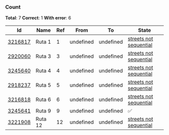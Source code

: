 ### Count
**Total**: 7  **Correct**: 1  **With error**: 6


| Id | Name | Ref | From | To | State |
| -- | ---- | --- | ---- | -- | ----- |
[3216817](https://www.openstreetmap.org/relation/3216817) | Ruta 1 | 1 | undefined | undefined | [streets not sequential](https://overpass-turbo.eu/?Q=//streets%20not%20sequential%0Arel(3216817);out%20geom;%0Away(822908481);out%20geom;%0Away(102445323);out%20geom;&R)
[2920060](https://www.openstreetmap.org/relation/2920060) | Ruta 3 | 3 | undefined | undefined | [streets not sequential](https://overpass-turbo.eu/?Q=//streets%20not%20sequential%0Arel(2920060);out%20geom;%0Away(85193865);out%20geom;%0Away(339383939);out%20geom;&R)
[3245640](https://www.openstreetmap.org/relation/3245640) | Ruta 4 | 4 | undefined | undefined | [streets not sequential](https://overpass-turbo.eu/?Q=//streets%20not%20sequential%0Arel(3245640);out%20geom;%0Away(831377614);out%20geom;%0Away(85583344);out%20geom;&R)
[2918237](https://www.openstreetmap.org/relation/2918237) | Ruta 5 | 5 | undefined | undefined | [streets not sequential](https://overpass-turbo.eu/?Q=//streets%20not%20sequential%0Arel(2918237);out%20geom;%0Away(85193865);out%20geom;%0Away(339383939);out%20geom;&R)
[3216818](https://www.openstreetmap.org/relation/3216818) | Ruta 6 | 6 | undefined | undefined | [streets not sequential](https://overpass-turbo.eu/?Q=//streets%20not%20sequential%0Arel(3216818);out%20geom;%0Away(86403191);out%20geom;%0Away(240568882);out%20geom;&R)
[3245641](https://www.openstreetmap.org/relation/3245641) | Ruta 9 | 9 | undefined | undefined | ✅
[3221908](https://www.openstreetmap.org/relation/3221908) | Ruta 12 | 12 | undefined | undefined | [streets not sequential](https://overpass-turbo.eu/?Q=//streets%20not%20sequential%0Arel(3221908);out%20geom;%0Away(102690587);out%20geom;%0Away(240568897);out%20geom;&R)
